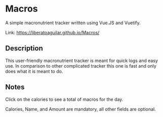 # Macros

A simple macronutrient tracker written using Vue.JS and Vuetify.

Link: https://liberatoaguilar.github.io/Macros/

## Description

This user-friendly macronutrient tracker is meant for quick logs and easy use. In
comparison to other complicated tracker this one is fast and only does what it is meant
to do. 

## Notes

Click on the calories to see a total of macros for the day.

Calories, Name, and Amount are mandatory, all other fields are optional.
